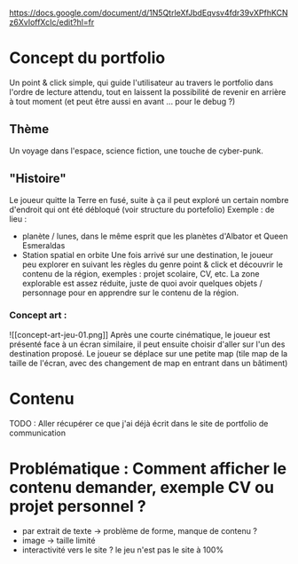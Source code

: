 https://docs.google.com/document/d/1N5QtrleXfJbdEqvsv4fdr39vXPfhKCNz6XvIoffXcIc/edit?hl=fr
# Concept du portfolio
Un point & click simple, qui guide l'utilisateur au travers le portfolio dans l'ordre de lecture attendu, tout en laissent la possibilité de revenir en arrière à tout moment (et peut être aussi en avant ... pour le debug ?)
## Thème
Un voyage dans l'espace, science fiction, une touche de cyber-punk.
## "Histoire"
Le joueur quitte la Terre en fusé, suite à ça il peut exploré un certain nombre d'endroit qui ont été débloqué (voir structure du portefolio)
Exemple : de lieu :
- planète / lunes, dans le même esprit que les planètes d'Albator et Queen Esmeraldas
- Station spatial en orbite
Une fois arrivé sur une destination, le joueur peu explorer en suivant les règles du genre point & click et découvrir le contenu de la région, exemples : projet scolaire, CV, etc. La zone explorable est assez réduite, juste de quoi avoir quelques objets / personnage pour en apprendre sur le contenu de la région.
### Concept art :
![[concept-art-jeu-01.png]]
Après une courte cinématique, le joueur est présenté face à un écran similaire, il peut ensuite choisir d'aller sur l'un des destination proposé.
Le joueur se déplace sur une petite map (tile map de la taille de l'écran, avec des changement de map en entrant dans un bâtiment)
# Contenu
TODO : Aller récupérer ce que j'ai déjà écrit dans le site de portfolio de communication
# Problématique : Comment afficher le contenu demander, exemple CV ou projet personnel ?
- par extrait de texte -> problème de forme, manque de contenu ?
- image -> taille limité
- interactivité vers le site ? le jeu n'est pas le site à 100%